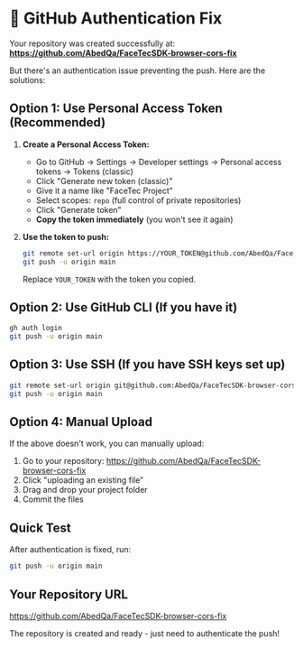 # 🔐 GitHub Authentication Fix

Your repository was created successfully at:
**https://github.com/AbedQa/FaceTecSDK-browser-cors-fix**

But there's an authentication issue preventing the push. Here are the solutions:

## Option 1: Use Personal Access Token (Recommended)

1. **Create a Personal Access Token:**
   - Go to GitHub → Settings → Developer settings → Personal access tokens → Tokens (classic)
   - Click "Generate new token (classic)"
   - Give it a name like "FaceTec Project"
   - Select scopes: `repo` (full control of private repositories)
   - Click "Generate token"
   - **Copy the token immediately** (you won't see it again)

2. **Use the token to push:**
   ```bash
   git remote set-url origin https://YOUR_TOKEN@github.com/AbedQa/FaceTecSDK-browser-cors-fix.git
   git push -u origin main
   ```
   Replace `YOUR_TOKEN` with the token you copied.

## Option 2: Use GitHub CLI (If you have it)

```bash
gh auth login
git push -u origin main
```

## Option 3: Use SSH (If you have SSH keys set up)

```bash
git remote set-url origin git@github.com:AbedQa/FaceTecSDK-browser-cors-fix.git
git push -u origin main
```

## Option 4: Manual Upload

If the above doesn't work, you can manually upload:

1. Go to your repository: https://github.com/AbedQa/FaceTecSDK-browser-cors-fix
2. Click "uploading an existing file"
3. Drag and drop your project folder
4. Commit the files

## Quick Test

After authentication is fixed, run:
```bash
git push -u origin main
```

## Your Repository URL
https://github.com/AbedQa/FaceTecSDK-browser-cors-fix

The repository is created and ready - just need to authenticate the push!
